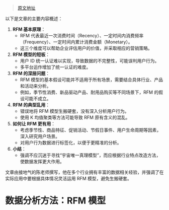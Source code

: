 > [原文地址](https://www.woshipm.com/data-analysis/4194147.html)

以下是文章的主要内容概述：

1. **RFM 基本原理**：
   - RFM 代表最近一次消费时间（Recency）、一定时间内消费频率（Frequency）、一定时间内累计消费金额（Monetary）。
   - 这三个维度可以帮助企业评估用户的价值，并采取相应的营销策略。
2. **RFM 模型的短板**：
   - 用户 ID 统一认证难以实现，导致数据的不完整性，可能误判用户行为。
   - 多平台运作增加了统一认证的难度。
3. **RFM 的深层问题**：
   - RFM 模型的基本假设可能并不适用于所有场景，需要结合具体行业、产品和活动来分析。
   - 例如，季节性消费、新品驱动产品、耐用品购买等不同场景下，RFM 的假设可能不成立。
4. **RFM 的典型乱用**：
   - 错误地将 RFM 模型生搬硬套，没有深入分析用户行为。
   - 使用 K 均值聚类等方法可能导致 RFM 原有含义的混乱。
5. **如何让 RFM 更有用**：
   - 考虑季节性、商品特征、促销活动、节假日事件、用户生命周期等因素，深入研究用户场景。
   - 对用户行为数据进行标签化，以便于更精准的分析。
6. **小结**：
   - 强调不应沉迷于寻找“宇宙唯一真理模型”，而应根据行业特点改造方法，使数据发挥更大作用。

文章由接地气的陈老师撰写，他在多个行业拥有丰富的数据相关经验，并强调了在实际应用中要根据具体情况灵活运用 RFM 模型，避免生搬硬套。

# 数据分析方法：RFM 模型
